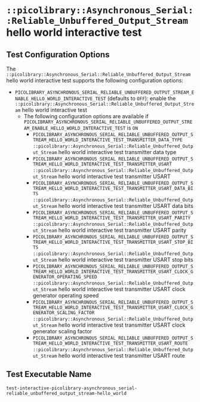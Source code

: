 # `::picolibrary::Asynchronous_Serial::Reliable_Unbuffered_Output_Stream` hello world interactive test

## Test Configuration Options
The `::picolibrary::Asynchronous_Serial::Reliable_Unbuffered_Output_Stream` hello world
interactive test supports the following configuration options:
- `PICOLIBRARY_ASYNCHRONOUS_SERIAL_RELIABLE_UNBUFFERED_OUTPUT_STREAM_ENABLE_HELLO_WORLD_INTERACTIVE_TEST`
  (defaults to `OFF`): enable the
  `::picolibrary::Asynchronous_Serial::Reliable_Unbuffered_Output_Stream` hello world
  interactive test
    - The following configuration options are available if
      `PICOLIBRARY_ASYNCHRONOUS_SERIAL_RELIABLE_UNBUFFERED_OUTPUT_STREAM_ENABLE_HELLO_WORLD_INTERACTIVE_TEST`
      is `ON`
        - `PICOLIBRARY_ASYNCHRONOUS_SERIAL_RELIABLE_UNBUFFERED_OUTPUT_STREAM_HELLO_WORLD_INTERACTIVE_TEST_TRANSMITTER_DATA_TYPE`
          `::picolibrary::Asynchronous_Serial::Reliable_Unbuffered_Output_Stream` hello
          world interactive test transmitter data type
        - `PICOLIBRARY_ASYNCHRONOUS_SERIAL_RELIABLE_UNBUFFERED_OUTPUT_STREAM_HELLO_WORLD_INTERACTIVE_TEST_TRANSMITTER_USART`
          `::picolibrary::Asynchronous_Serial::Reliable_Unbuffered_Output_Stream` hello
          world interactive test transmitter USART
        - `PICOLIBRARY_ASYNCHRONOUS_SERIAL_RELIABLE_UNBUFFERED_OUTPUT_STREAM_HELLO_WORLD_INTERACTIVE_TEST_TRANSMITTER_USART_DATA_BITS`
          `::picolibrary::Asynchronous_Serial::Reliable_Unbuffered_Output_Stream` hello
          world interactive test transmitter USART data bits
        - `PICOLIBRARY_ASYNCHRONOUS_SERIAL_RELIABLE_UNBUFFERED_OUTPUT_STREAM_HELLO_WORLD_INTERACTIVE_TEST_TRANSMITTER_USART_PARITY`
          `::picolibrary::Asynchronous_Serial::Reliable_Unbuffered_Output_Stream` hello
          world interactive test transmitter USART parity
        - `PICOLIBRARY_ASYNCHRONOUS_SERIAL_RELIABLE_UNBUFFERED_OUTPUT_STREAM_HELLO_WORLD_INTERACTIVE_TEST_TRANSMITTER_USART_STOP_BITS`
          `::picolibrary::Asynchronous_Serial::Reliable_Unbuffered_Output_Stream` hello
          world interactive test transmitter USART stop bits
        - `PICOLIBRARY_ASYNCHRONOUS_SERIAL_RELIABLE_UNBUFFERED_OUTPUT_STREAM_HELLO_WORLD_INTERACTIVE_TEST_TRANSMITTER_USART_CLOCK_GENERATOR_OPERATING_SPEED`
          `::picolibrary::Asynchronous_Serial::Reliable_Unbuffered_Output_Stream` hello
          world interactive test transmitter USART clock generator operating speed
        - `PICOLIBRARY_ASYNCHRONOUS_SERIAL_RELIABLE_UNBUFFERED_OUTPUT_STREAM_HELLO_WORLD_INTERACTIVE_TEST_TRANSMITTER_USART_CLOCK_GENERATOR_SCALING_FACTOR`
          `::picolibrary::Asynchronous_Serial::Reliable_Unbuffered_Output_Stream` hello
          world interactive test transmitter USART clock generator scaling factor
        - `PICOLIBRARY_ASYNCHRONOUS_SERIAL_RELIABLE_UNBUFFERED_OUTPUT_STREAM_HELLO_WORLD_INTERACTIVE_TEST_TRANSMITTER_USART_ROUTE`
          `::picolibrary::Asynchronous_Serial::Reliable_Unbuffered_Output_Stream` hello
          world interactive test transmitter USART route

## Test Executable Name
`test-interactive-picolibrary-asynchronous_serial-reliable_unbuffered_output_stream-hello_world`
